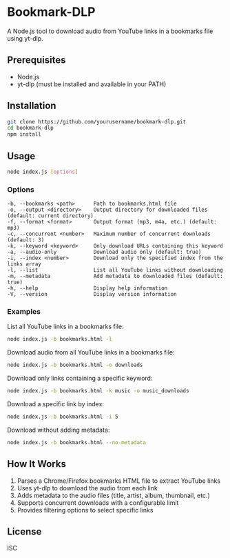 # Bookmark-DLP

A Node.js tool to download audio from YouTube links in a bookmarks file using yt-dlp.

## Prerequisites

- Node.js
- yt-dlp (must be installed and available in your PATH)

## Installation

```bash
git clone https://github.com/yourusername/bookmark-dlp.git
cd bookmark-dlp
npm install
```

## Usage

```bash
node index.js [options]
```

### Options

```
-b, --bookmarks <path>      Path to bookmarks.html file
-o, --output <directory>    Output directory for downloaded files (default: current directory)
-f, --format <format>       Output format (mp3, m4a, etc.) (default: mp3)
-c, --concurrent <number>   Maximum number of concurrent downloads (default: 3)
-k, --keyword <keyword>     Only download URLs containing this keyword
-a, --audio-only            Download audio only (default: true)
-i, --index <number>        Download only the specified index from the links array
-l, --list                  List all YouTube links without downloading
-m, --metadata              Add metadata to downloaded files (default: true)
-h, --help                  Display help information
-V, --version               Display version information
```

### Examples

List all YouTube links in a bookmarks file:
```bash
node index.js -b bookmarks.html -l
```

Download audio from all YouTube links in a bookmarks file:
```bash
node index.js -b bookmarks.html -o downloads
```

Download only links containing a specific keyword:
```bash
node index.js -b bookmarks.html -k music -o music_downloads
```

Download a specific link by index:
```bash
node index.js -b bookmarks.html -i 5
```

Download without adding metadata:
```bash
node index.js -b bookmarks.html --no-metadata
```

## How It Works

1. Parses a Chrome/Firefox bookmarks HTML file to extract YouTube links
2. Uses yt-dlp to download the audio from each link
3. Adds metadata to the audio files (title, artist, album, thumbnail, etc.)
4. Supports concurrent downloads with a configurable limit
5. Provides filtering options to select specific links

## License

ISC

